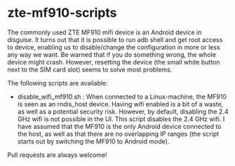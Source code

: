 # zte-mf910-scripts

The commonly used ZTE MF910 mifi device is an Android device in
disguise. It turns out that it is possible to run adb shell and get root access
to device, enabling us to disable/change the configuration in more or less
any way we want. Be warned that if you do something wrong, the whole
device might crash. However, resetting the device (the small white button next
to the SIM card slot) seems to solve most problems.

The following scripts are available:

* disable\_wifi\_mf910.sh : When connected to a Linux-machine, the MF910 is seen
  as an rndis\_host device. Having wifi enabled is a bit of a waste, as well as
  a potential security risk. However, by default, disabling the 2.4 GHz wifi is
  not possible in the UI. This script disables the 2.4 GHz wifi. I have assumed that the
  MF910 is the only Android device connected to the host, as well as that
  there are no overlapping IP ranges (the script starts out by switching the
  MF910 to Android mode). 

Pull requests are always welcome!
